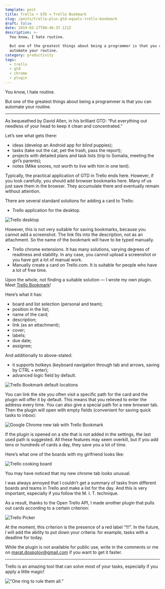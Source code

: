 ```yaml
---
template: post
title: Trello + GTD = Trello Bookmark
slug: /posts/trello-plus-gtd-equals-trello-bookmark
draft: false
date: 2019-03-27T00:46:37.121Z
description: >-
  You know, I hate routine.

  But one of the greatest things about being a programmer is that you can
  automate your routine.
category: productivity
tags:
  - trello
  - gtd
  - chrome
  - plugin
---
```


You know, I hate routine.

But one of the greatest things about being a programmer is that you can automate your routine.

---

As bequeathed by David Allen, in his brilliant GTD: “Put everything out needless of your head to keep it clean and concentrated.”

Let’s see what gets there:

- ideas (develop an Android app for blind puppies);
- tasks (take out the cat, pet the trash, pass the report);
- projects with detailed plans and task lists (trip to Somalia, meeting the girl’s parents);
- notes (Mike snores, not worth to live with him in one tent).

Typically, the practical application of GTD in Trello ends here. However, if you look carefully, you should add browser bookmarks here. Many of us just save them in the browser. They accumulate there and eventually remain without attention.

There are several standard solutions for adding a card to Trello:

- Trello application for the desktop.

![Trello desktop](/media/trello-gtd/01.png 'Trello desktop')

However, this is not very suitable for saving bookmarks, because you cannot add a screenshot. The link fits into the description, not as an attachment. So the name of the bookmark will have to be typed manually.

- Trello chrome extensions. It has many solutions, varying degrees of readiness and stability. In any case, you cannot upload a screenshot or you have got a lot of manual work.
- Manually create a card on Trello.com. It is suitable for people who have a lot of free time.

Upon the whole, not finding a suitable solution — I wrote my own plugin. Meet [Trello Bookmark](https://chrome.google.com/webstore/detail/trello-bookmark/ephoopolmejjnjkbbdcfgoohokhnekca)!

Here’s what it has:

- board and list selection (personal and team);
- position in the list;
- name of the card;
- description;
- link (as an attachment);
- cover;
- labels;
- due date;
- assignee;

And additionally to above-stated:

- it supports hotkeys (keyboard navigation through tab and arrows, saving by CTRL + enter);
- advanced logic field by default.

![Trello Bookmark default locations](/media/trello-gtd/02.png 'Trello Bookmark default locations')

You can link the site you often visit a specific path for the card and the plugin will offer it by default. This means that you relieved to enter the address every time. You can also give a special path for a new browser tab. Then the plugin will open with empty fields (convenient for saving quick tasks to inbox):

![Google Chrome new tab with Trello Bookmark](/media/trello-gtd/03.png 'Google Chrome new tab with Trello Bookmark')

If the plugin is opened on a site that is not added in the settings, the last used path is suggested. All these features may seem overkill, but if you add tens or hundreds of cards a day, they save you a lot of time.

Here’s what one of the boards with my girlfriend looks like:

![Trello cooking board](/media/trello-gtd/04.png 'Trello cooking board')

You may have noticed that my new chrome tab looks unusual.

I was always annoyed that I couldn’t get a summary of tasks from different boards and teams in Trello and make a list for the day. And this is very important, especially if you follow the M. I. T. technique.

As a result, thanks to the Open Trello API, I made another plugin that pulls out cards according to a certain criterion:

![Trello Picker](/media/trello-gtd/05.png 'Trello Picker')

At the moment, this criterion is the presence of a red label “!!!”. In the future, I will add the ability to put down your criteria: for example, tasks with a deadline for today.

While the plugin is not available for public use, write in the comments or me on marat.dospolov@gmail.com if you want to get it faster.

---

Trello is an amazing tool that can solve most of your tasks, especially if you apply a little magic!

![“One ring to rule them all.”](/media/trello-gtd/06.png '“One ring to rule them all.”')
